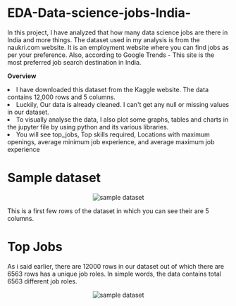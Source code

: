 # EDA-Data-science-jobs-India-
In this project, I have analyzed that how many data science jobs are there in India and more things. The dataset  used in my analysis is from the naukri.com website. It is an employment website where you can find jobs as per your preference. Also, according to Google Trends - This site is the most preferred job search destination in India.

<b>Overview </b> <li>I have downloaded this dataset from the Kaggle website. The data contains 12,000 rows and 5 columns.</li><li>Luckily, Our data is already cleaned. I can't get any null or missing values in our dataset.</li><li>To visually analyse the data, I also plot some graphs, tables and charts in the jupyter file by using python and its various libraries.</li><li>You will see top_jobs, Top skills required, Locations with maximum openings, average minimum job experience, and average maximum job experience</li>
<h1>Sample dataset</h1>
<p align="center">
  <img src="https://github.com/ayush-206/EDA-Data-science-jobs-India-/blob/main/sample_dataset.PNG" alt="sample dataset" title="sample dataset">
</p>
This is a first few rows of the dataset in which you can see their are 5 columns.

<h1>Top Jobs</h1>
As i said earlier, there are 12000 rows in our dataset out of which there are 6563 rows has a unique job roles. In simple words, the data contains total 6563 different job roles.
<p align="center">
  <img src="https://github.com/ayush-206/EDA-Data-science-jobs-India-/blob/main/sample_dataset.PNG" alt="sample dataset" title="sample dataset">
</p>
